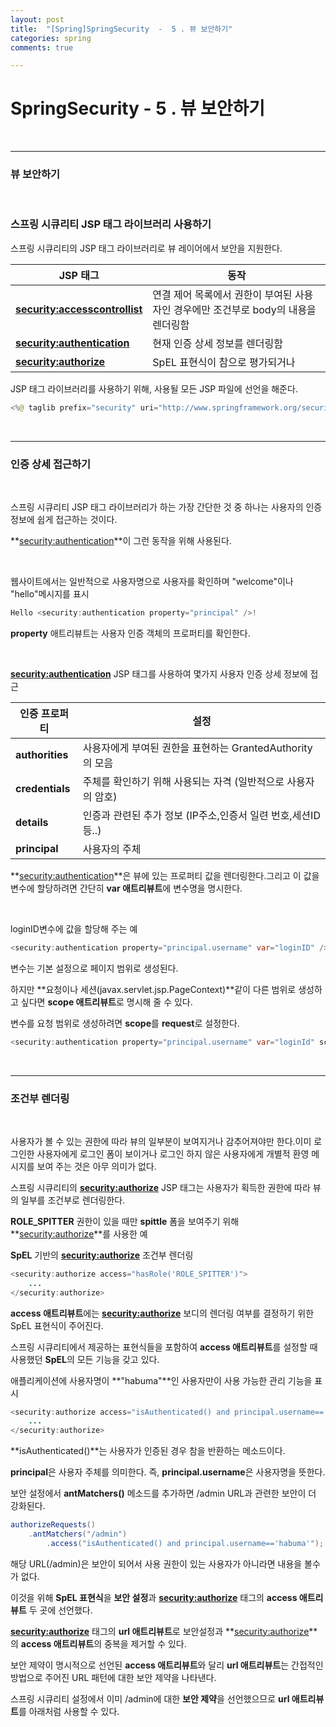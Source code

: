 ```yaml
---
layout: post
title:  "[Spring]SpringSecurity  -  5 . 뷰 보안하기"
categories: spring
comments: true

---
```


# SpringSecurity - 5 . 뷰 보안하기

<br/>

-----

### 뷰 보안하기

<br/>

### 스프링 시큐리티 JSP 태그 라이브러리 사용하기

스프링 시큐리티의 JSP 태그 라이브러리로 뷰 레이어에서 보안을 지원한다.

| JSP 태그                         | 동작                                                         |
| -------------------------------- | ------------------------------------------------------------ |
| **<security:accesscontrollist>** | 연결 제어 목록에서 권한이  부여된 사용자인 경우에만 조건부로 body의 내용을 렌더링함 |
| **<security:authentication>**    | 현재 인증 상세 정보를 렌더링함                               |
| **<security:authorize>**         | SpEL 표현식이  참으로 평가되거나                             |

JSP 태그 라이브러리를 사용하기 위해, 사용될 모든 JSP 파일에 선언을 해준다.

````java
<%@ taglib prefix="security" uri="http://www.springframework.org/security/tags" %>
````

<br/>

----

### 인증 상세 접근하기

<br/>

스프링 시큐리티 JSP 태그 라이브러리가 하는 가장 간단한 것 중 하나는 사용자의 인증 정보에 쉽게 접근하는 것이다.

**<security:authentication>**이 그런 동작을 위해 사용된다.

 <br/>

웹사이트에서는 일반적으로 사용자명으로 사용자를 확인하며 "welcome"이나 "hello"메시지를 표시

````java
Hello <security:authentication property="principal" />!
````

**property** 애트리뷰트는 사용자 인증 객체의 프로퍼티를 확인한다.

 <br/>

**<security:authentication>** JSP 태그를 사용하여 몇가지 사용자 인증 상세 정보에 접근

| 인증 프로퍼티   | 설정                                                         |
| --------------- | ------------------------------------------------------------ |
| **authorities** | 사용자에게 부여된 권한을 표현하는 GrantedAuthority의 모음    |
| **credentials** | 주체를 확인하기 위해 사용되는 자격 (일반적으로 사용자의 암호) |
| **details**     | 인증과 관련된 추가 정보 (IP주소,인증서 일련 번호,세션ID등..) |
| **principal**   | 사용자의 주체                                                |

**<security:authentication>**은 뷰에 있는 프로퍼티 값을 렌더링한다.그리고 이 값을 변수에 할당하려면 간단히 **var 애트리뷰트**에 변수명을 명시한다.

<br/>

loginID변수에 값을 할당해 주는 예

````java
<security:authentication property="principal.username" var="loginID" />
````

변수는 기본 설정으로 페이지 범위로 생성된다. 

하지만 **요청이나 세션(javax.servlet.jsp.PageContext)**같이 다른 범위로 생성하고 싶다면 **scope 애트리뷰트**로 명시해 줄 수 있다.

변수를 요청 범위로 생성하려면 **scope**를 **request**로 설정한다.

````java
<security:authentication property="principal.username" var="loginId" scope="request"/>
````

<br>

-------

### 조건부 렌더링

<br/>

사용자가 볼 수 있는 권한에 따라 뷰의 일부분이 보여지거나 감추어져야만 한다.이미 로그인한 사용자에게 로그인 폼이 보이거나 로그인 하지 않은 사용자에게 개별적 환영 메시지를 보여 주는 것은 아무 의미가 없다.

스프링 시큐리티의 **<security:authorize>** JSP 태그는 사용자가 획득한 권한에 따라 뷰의 일부를 조건부로 렌더링한다.

**ROLE_SPITTER** 권한이 있을 때만 **spittle** 폼을 보여주기 위해 **<security:authorize>**를 사용한 예

**SpEL** 기반의 **<security:authorize>** 조건부 렌더링

````java
<security:authorize access="hasRole('ROLE_SPITTER')">
    ...
</security:authorize>
````

**access 애트리뷰트**에는 **<security:authorize>** 보디의 렌더링 여부를 결정하기 위한 SpEL 표현식이 주어진다.

스프링 시큐리티에서 제공하는 표현식들을 포함하여 **access 애트리뷰트**를 설정할 때 사용했던 **SpEL**의 모든 기능을 갖고 있다. 

애플리케이션에 사용자명이 **"habuma"**인 사용자만이 사용 가능한 관리 기능을 표시

````java
<security:authorize access="isAuthenticated() and principal.username=='habuma'">
    ...
</security:authorize>
````

**isAuthenticated()**는 사용자가 인증된 경우 참을 반환하는 메소드이다.

**principal**은 사용자 주체를 의미한다. 즉, **principal.username**은 사용자명을 뜻한다.

보안 설정에서 **antMatchers()** 메소드를 추가하면 /admin URL과 관련한 보안이 더 강화된다.

````java
authorizeRequests()
    .antMatchers("/admin")
        .access("isAuthenticated() and principal.username=='habuma'");
````

해당 URL(/admin)은 보안이 되어서 사용 권한이 있는 사용자가 아니라면 내용을 볼수가 없다.

이것을 위해 **SpEL 표현식**을 **보안 설정**과 **<security:authorize>** 태그의 **access 애트리뷰트** 두 곳에 선언했다.

**<security:authorize>** 태그의 **url 애트리뷰트**로 보안설정과 **<security:authorize>**의 **access 애트리뷰트**의 중복을 제거할 수 있다.

보안 제약이 명시적으로 선언된 **access 애트리뷰트**와 달리 **url 애트리뷰트**는 간접적인 방법으로 주어진 URL 패턴에 대한 보안 제약을 나타낸다. 

스프링 시큐리티 설정에서 이미 /admin에 대한 **보안 제약**을 선언했으므로 **url 애트리뷰트**를 아래처럼 사용할 수 있다.